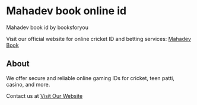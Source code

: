 # Mahadev book online id
Mahadev book id by booksforyou 

Visit our official website for online cricket ID and betting services: [Mahadev Book](https://bookaforyou.us)

## About

We offer secure and reliable online gaming IDs for cricket, teen patti, casino, and more.

Contact us at [Visit Our Website](https://booksforyou.us/contact)

